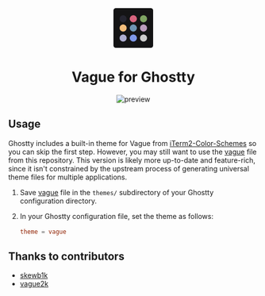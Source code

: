 <div align="center">
  <img height="80" alt="icon" src="https://github.com/vague-theme/vague/blob/main/assets/icon.png?raw=true" />
  <h1>Vague for Ghostty</h1>
  <img alt="preview" src="https://github.com/user-attachments/assets/5589f855-fec1-4aea-a833-53b13caf690a" />
</div>

## Usage

Ghostty includes a built-in theme for Vague from [iTerm2-Color-Schemes](https://github.com/mbadolato/iTerm2-Color-Schemes)
so you can skip the first step. However, you may still want to use the [vague](vague) file from this repository.
This version is likely more up-to-date and feature-rich, since it isn't constrained by the upstream process
of generating universal theme files for multiple applications.

1. Save [vague](vague) file in the `themes/` subdirectory of your Ghostty configuration directory.

2. In your Ghostty configuration file, set the theme as follows:
   ```conf
   theme = vague
   ```

## Thanks to contributors

- [skewb1k](https://github.com/skewb1k)
- [vague2k](https://github.com/vague2k)
